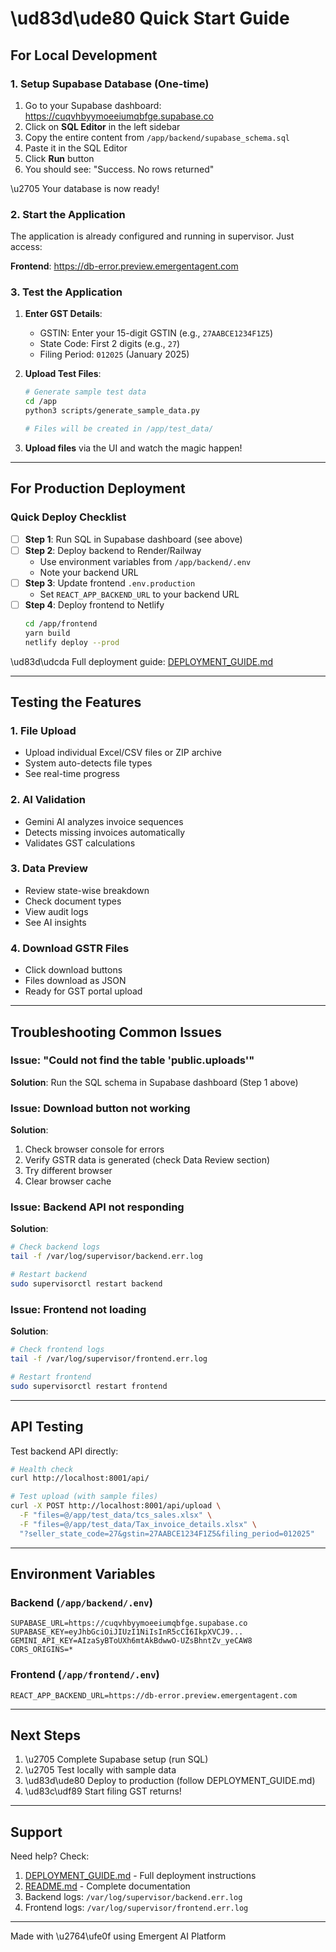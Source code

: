 # \ud83d\ude80 Quick Start Guide

## For Local Development

### 1. Setup Supabase Database (One-time)

1. Go to your Supabase dashboard: https://cuqvhbyymoeeiumqbfge.supabase.co
2. Click on **SQL Editor** in the left sidebar
3. Copy the entire content from `/app/backend/supabase_schema.sql`
4. Paste it in the SQL Editor
5. Click **Run** button
6. You should see: "Success. No rows returned"

\u2705 Your database is now ready!

### 2. Start the Application

The application is already configured and running in supervisor. Just access:

**Frontend**: https://db-error.preview.emergentagent.com

### 3. Test the Application

1. **Enter GST Details**:
   - GSTIN: Enter your 15-digit GSTIN (e.g., `27AABCE1234F1Z5`)
   - State Code: First 2 digits (e.g., `27`)
   - Filing Period: `012025` (January 2025)

2. **Upload Test Files**:
   ```bash
   # Generate sample test data
   cd /app
   python3 scripts/generate_sample_data.py
   
   # Files will be created in /app/test_data/
   ```

3. **Upload files** via the UI and watch the magic happen!

---

## For Production Deployment

### Quick Deploy Checklist

- [ ] **Step 1**: Run SQL in Supabase dashboard (see above)
- [ ] **Step 2**: Deploy backend to Render/Railway
  - Use environment variables from `/app/backend/.env`
  - Note your backend URL
- [ ] **Step 3**: Update frontend `.env.production`
  - Set `REACT_APP_BACKEND_URL` to your backend URL
- [ ] **Step 4**: Deploy frontend to Netlify
  ```bash
  cd /app/frontend
  yarn build
  netlify deploy --prod
  ```

\ud83d\udcda Full deployment guide: [DEPLOYMENT_GUIDE.md](/app/DEPLOYMENT_GUIDE.md)

---

## Testing the Features

### 1. File Upload
- Upload individual Excel/CSV files or ZIP archive
- System auto-detects file types
- See real-time progress

### 2. AI Validation
- Gemini AI analyzes invoice sequences
- Detects missing invoices automatically
- Validates GST calculations

### 3. Data Preview
- Review state-wise breakdown
- Check document types
- View audit logs
- See AI insights

### 4. Download GSTR Files
- Click download buttons
- Files download as JSON
- Ready for GST portal upload

---

## Troubleshooting Common Issues

### Issue: "Could not find the table 'public.uploads'"
**Solution**: Run the SQL schema in Supabase dashboard (Step 1 above)

### Issue: Download button not working
**Solution**: 
1. Check browser console for errors
2. Verify GSTR data is generated (check Data Review section)
3. Try different browser
4. Clear browser cache

### Issue: Backend API not responding
**Solution**:
```bash
# Check backend logs
tail -f /var/log/supervisor/backend.err.log

# Restart backend
sudo supervisorctl restart backend
```

### Issue: Frontend not loading
**Solution**:
```bash
# Check frontend logs
tail -f /var/log/supervisor/frontend.err.log

# Restart frontend
sudo supervisorctl restart frontend
```

---

## API Testing

Test backend API directly:

```bash
# Health check
curl http://localhost:8001/api/

# Test upload (with sample files)
curl -X POST http://localhost:8001/api/upload \
  -F "files=@/app/test_data/tcs_sales.xlsx" \
  -F "files=@/app/test_data/Tax_invoice_details.xlsx" \
  "?seller_state_code=27&gstin=27AABCE1234F1Z5&filing_period=012025"
```

---

## Environment Variables

### Backend (`/app/backend/.env`)
```env
SUPABASE_URL=https://cuqvhbyymoeeiumqbfge.supabase.co
SUPABASE_KEY=eyJhbGciOiJIUzI1NiIsInR5cCI6IkpXVCJ9...
GEMINI_API_KEY=AIzaSyBToUXh6mtAkBdwwO-UZsBhntZv_yeCAW8
CORS_ORIGINS=*
```

### Frontend (`/app/frontend/.env`)
```env
REACT_APP_BACKEND_URL=https://db-error.preview.emergentagent.com
```

---

## Next Steps

1. \u2705 Complete Supabase setup (run SQL)
2. \u2705 Test locally with sample data
3. \ud83d\ude80 Deploy to production (follow DEPLOYMENT_GUIDE.md)
4. \ud83c\udf89 Start filing GST returns!

---

## Support

Need help? Check:
1. [DEPLOYMENT_GUIDE.md](/app/DEPLOYMENT_GUIDE.md) - Full deployment instructions
2. [README.md](/app/README.md) - Complete documentation
3. Backend logs: `/var/log/supervisor/backend.err.log`
4. Frontend logs: `/var/log/supervisor/frontend.err.log`

---

Made with \u2764\ufe0f using Emergent AI Platform
